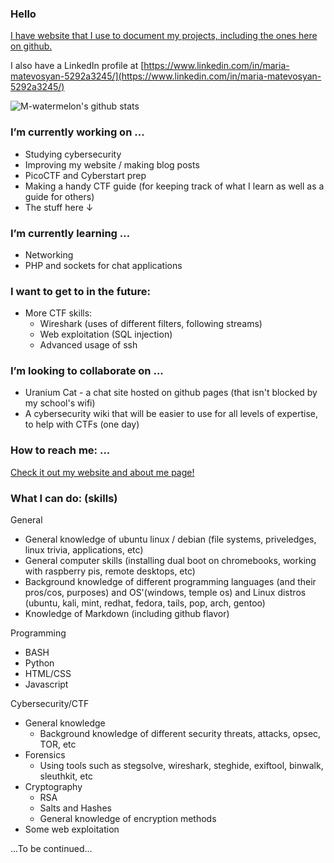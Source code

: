 ### Hello
[I have website that I use to document my projects, including the ones here on github.](https://m-watermelon.github.io/WatermelonBlog/)

I also have a LinkedIn profile at [https://www.linkedin.com/in/maria-matevosyan-5292a3245/](https://www.linkedin.com/in/maria-matevosyan-5292a3245/)

![M-watermelon's github stats](https://github-readme-stats.vercel.app/api?username=M-watermelon&show_icons=true&theme=radical)
### I’m currently working on ...

   - Studying cybersecurity
   - Improving my website / making blog posts
   - PicoCTF and Cyberstart prep
   - Making a handy CTF guide (for keeping track of what I learn as well as a guide for others)
   - The stuff here ↓

### I’m currently learning ...
   - Networking
   - PHP and sockets for chat applications
    
### I want to get to in the future:
   - More CTF skills:
       - Wireshark (uses of different filters, following streams)
       - Web exploitation (SQL injection)
       - Advanced usage of ssh

### I’m looking to collaborate on ...
   - Uranium Cat - a chat site hosted on github pages (that isn't blocked by my school's wifi)
   - A cybersecurity wiki that will be easier to use for all levels of expertise, to help with CTFs (one day)

### How to reach me: ...
  [Check it out my website and about me page! ](https://m-watermelon.github.io/WatermelonBlog/)
    
### What I can do: (skills)

General
   - General knowledge of ubuntu linux / debian (file systems, priveledges, linux trivia, applications, etc)
   - General computer skills (installing dual boot on chromebooks, working with raspberry pis, remote desktops, etc)
   - Background knowledge of different programming languages (and their pros/cos, purposes) and OS'(windows, temple os) and Linux distros (ubuntu, kali, mint, redhat, fedora, tails, pop, arch, gentoo)
   - Knowledge of Markdown (including github flavor)
    
Programming
   - BASH 
   - Python
   - HTML/CSS
   - Javascript
    
 Cybersecurity/CTF
   - General knowledge
      - Background knowledge of different security threats, attacks, opsec, TOR, etc 
   - Forensics
       - Using tools such as stegsolve, wireshark, steghide, exiftool, binwalk, sleuthkit, etc
   - Cryptography
       - RSA
       - Salts and Hashes
       - General knowledge of encryption methods
   - Some web exploitation
 
    
   ...To be continued...
